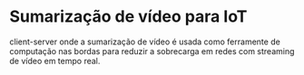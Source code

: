 # Sumarização de vídeo para IoT
client-server onde a sumarização de vídeo é usada como ferramente de computação nas bordas para reduzir a sobrecarga em redes com streaming de vídeo em tempo real. 